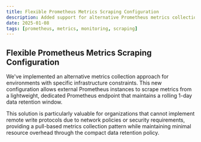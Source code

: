```yaml
---
title: Flexible Prometheus Metrics Scraping Configuration
description: Added support for alternative Prometheus metrics collection via dedicated scraping endpoints for environments that cannot use remote write protocols
date: 2025-01-08
tags: [prometheus, metrics, monitoring, scraping]
---
```


## Flexible Prometheus Metrics Scraping Configuration

We've implemented an alternative metrics collection approach for environments with specific infrastructure constraints. This new configuration allows external Prometheus instances to scrape metrics from a lightweight, dedicated Prometheus endpoint that maintains a rolling 1-day data retention window.

This solution is particularly valuable for organizations that cannot implement remote write protocols due to network policies or security requirements, providing a pull-based metrics collection pattern while maintaining minimal resource overhead through the compact data retention policy.